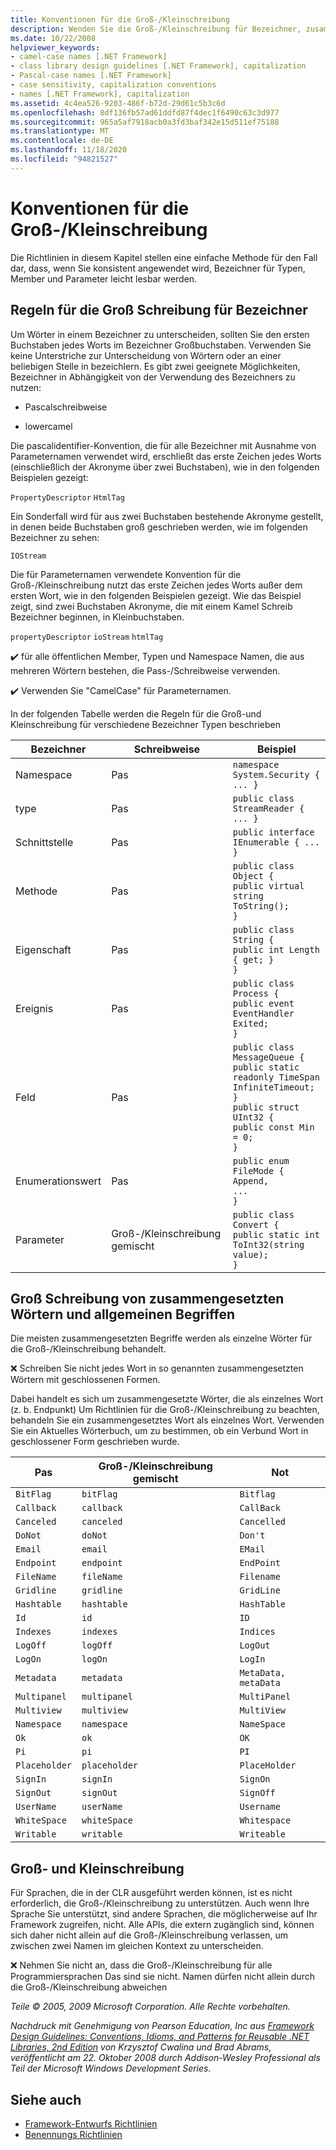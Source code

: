 ```yaml
---
title: Konventionen für die Groß-/Kleinschreibung
description: Wenden Sie die Groß-/Kleinschreibung für Bezeichner, zusammengesetzte Wörter und gängige Begriffe an. Informationen zur Funktionsweise der Groß-/Kleinschreibung in .net
ms.date: 10/22/2008
helpviewer_keywords:
- camel-case names [.NET Framework]
- class library design guidelines [.NET Framework], capitalization
- Pascal-case names [.NET Framework]
- case sensitivity, capitalization conventions
- names [.NET Framework], capitalization
ms.assetid: 4c4ea526-9203-486f-b72d-29d61c5b3c6d
ms.openlocfilehash: 8df136fb57ad61ddfd87f4dec1f6490c63c3d977
ms.sourcegitcommit: 965a5af7918acb0a3fd3baf342e15d511ef75188
ms.translationtype: MT
ms.contentlocale: de-DE
ms.lasthandoff: 11/18/2020
ms.locfileid: "94821527"
---
```

# <a name="capitalization-conventions"></a>Konventionen für die Groß-/Kleinschreibung
Die Richtlinien in diesem Kapitel stellen eine einfache Methode für den Fall dar, dass, wenn Sie konsistent angewendet wird, Bezeichner für Typen, Member und Parameter leicht lesbar werden.

## <a name="capitalization-rules-for-identifiers"></a>Regeln für die Groß Schreibung für Bezeichner
 Um Wörter in einem Bezeichner zu unterscheiden, sollten Sie den ersten Buchstaben jedes Worts im Bezeichner Großbuchstaben. Verwenden Sie keine Unterstriche zur Unterscheidung von Wörtern oder an einer beliebigen Stelle in bezeichlern. Es gibt zwei geeignete Möglichkeiten, Bezeichner in Abhängigkeit von der Verwendung des Bezeichners zu nutzen:

- Pascalschreibweise

- lowercamel

 Die pascalidentifier-Konvention, die für alle Bezeichner mit Ausnahme von Parameternamen verwendet wird, erschließt das erste Zeichen jedes Worts (einschließlich der Akronyme über zwei Buchstaben), wie in den folgenden Beispielen gezeigt:

 `PropertyDescriptor`
 `HtmlTag`

 Ein Sonderfall wird für aus zwei Buchstaben bestehende Akronyme gestellt, in denen beide Buchstaben groß geschrieben werden, wie im folgenden Bezeichner zu sehen:

 `IOStream`

 Die für Parameternamen verwendete Konvention für die Groß-/Kleinschreibung nutzt das erste Zeichen jedes Worts außer dem ersten Wort, wie in den folgenden Beispielen gezeigt. Wie das Beispiel zeigt, sind zwei Buchstaben Akronyme, die mit einem Kamel Schreib Bezeichner beginnen, in Kleinbuchstaben.

 `propertyDescriptor`
 `ioStream`
 `htmlTag`

 ✔️ für alle öffentlichen Member, Typen und Namespace Namen, die aus mehreren Wörtern bestehen, die Pass-/Schreibweise verwenden.

 ✔️ Verwenden Sie "CamelCase" für Parameternamen.

 In der folgenden Tabelle werden die Regeln für die Groß-und Kleinschreibung für verschiedene Bezeichner Typen beschrieben

|Bezeichner|Schreibweise|Beispiel|
|----------------|------------|-------------|
|Namespace|Pas|`namespace System.Security { ... }`|
|type|Pas|`public class StreamReader { ... }`|
|Schnittstelle|Pas|`public interface IEnumerable { ... }`|
|Methode|Pas|`public class Object {` <br />  `public virtual string ToString();` <br /> `}`|
|Eigenschaft|Pas|`public class String {` <br />  `public int Length { get; }` <br /> `}`|
|Ereignis|Pas|`public class Process {` <br />  `public event EventHandler Exited;` <br /> `}`|
|Feld|Pas|`public class MessageQueue {` <br />  `public static readonly TimeSpan` <br /> `InfiniteTimeout;` <br /> `}` <br /> `public struct UInt32 {` <br />  `public const Min = 0;` <br /> `}`|
|Enumerationswert|Pas|`public enum FileMode {` <br />  `Append,` <br />  `...` <br /> `}`|
|Parameter|Groß-/Kleinschreibung gemischt|`public class Convert {` <br />  `public static int ToInt32(string value);` <br /> `}`|

## <a name="capitalizing-compound-words-and-common-terms"></a>Groß Schreibung von zusammengesetzten Wörtern und allgemeinen Begriffen
 Die meisten zusammengesetzten Begriffe werden als einzelne Wörter für die Groß-/Kleinschreibung behandelt.

 ❌ Schreiben Sie nicht jedes Wort in so genannten zusammengesetzten Wörtern mit geschlossenen Formen.

 Dabei handelt es sich um zusammengesetzte Wörter, die als einzelnes Wort (z. b. Endpunkt) Um Richtlinien für die Groß-/Kleinschreibung zu beachten, behandeln Sie ein zusammengesetztes Wort als einzelnes Wort. Verwenden Sie ein Aktuelles Wörterbuch, um zu bestimmen, ob ein Verbund Wort in geschlossener Form geschrieben wurde.

|Pas|Groß-/Kleinschreibung gemischt|Not|
|------------|-----------|---------|
|`BitFlag`|`bitFlag`|`Bitflag`|
|`Callback`|`callback`|`CallBack`|
|`Canceled`|`canceled`|`Cancelled`|
|`DoNot`|`doNot`|`Don't`|
|`Email`|`email`|`EMail`|
|`Endpoint`|`endpoint`|`EndPoint`|
|`FileName`|`fileName`|`Filename`|
|`Gridline`|`gridline`|`GridLine`|
|`Hashtable`|`hashtable`|`HashTable`|
|`Id`|`id`|`ID`|
|`Indexes`|`indexes`|`Indices`|
|`LogOff`|`logOff`|`LogOut`|
|`LogOn`|`logOn`|`LogIn`|
|`Metadata`|`metadata`|`MetaData, metaData`|
|`Multipanel`|`multipanel`|`MultiPanel`|
|`Multiview`|`multiview`|`MultiView`|
|`Namespace`|`namespace`|`NameSpace`|
|`Ok`|`ok`|`OK`|
|`Pi`|`pi`|`PI`|
|`Placeholder`|`placeholder`|`PlaceHolder`|
|`SignIn`|`signIn`|`SignOn`|
|`SignOut`|`signOut`|`SignOff`|
|`UserName`|`userName`|`Username`|
|`WhiteSpace`|`whiteSpace`|`Whitespace`|
|`Writable`|`writable`|`Writeable`|

## <a name="case-sensitivity"></a>Groß- und Kleinschreibung
 Für Sprachen, die in der CLR ausgeführt werden können, ist es nicht erforderlich, die Groß-/Kleinschreibung zu unterstützen. Auch wenn Ihre Sprache Sie unterstützt, sind andere Sprachen, die möglicherweise auf Ihr Framework zugreifen, nicht. Alle APIs, die extern zugänglich sind, können sich daher nicht allein auf die Groß-/Kleinschreibung verlassen, um zwischen zwei Namen im gleichen Kontext zu unterscheiden.

 ❌ Nehmen Sie nicht an, dass die Groß-/Kleinschreibung für alle Programmiersprachen Das sind sie nicht. Namen dürfen nicht allein durch die Groß-/Kleinschreibung abweichen

 *Teile © 2005, 2009 Microsoft Corporation. Alle Rechte vorbehalten.*

 *Nachdruck mit Genehmigung von Pearson Education, Inc aus [Framework Design Guidelines: Conventions, Idioms, and Patterns for Reusable .NET Libraries, 2nd Edition](https://www.informit.com/store/framework-design-guidelines-conventions-idioms-and-9780321545619) von Krzysztof Cwalina und Brad Abrams, veröffentlicht am 22. Oktober 2008 durch Addison-Wesley Professional als Teil der Microsoft Windows Development Series.*

## <a name="see-also"></a>Siehe auch

- [Framework-Entwurfs Richtlinien](index.md)
- [Benennungs Richtlinien](naming-guidelines.md)

